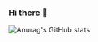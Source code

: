### Hi there 👋

![Anurag's GitHub stats](https://github-readme-stats.vercel.app/api?username=ctianju&show_icons=true&theme=onedark)

